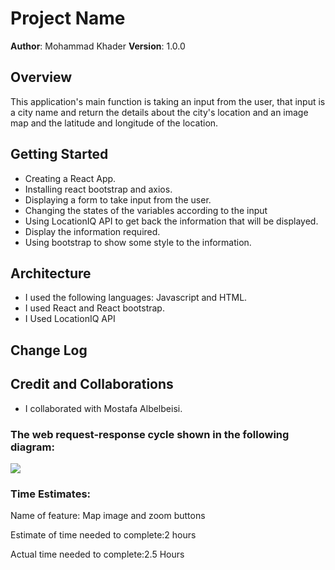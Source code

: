 # Project Name

**Author**: Mohammad Khader
**Version**: 1.0.0

## Overview
This application's main function is taking an input from the user, that input is a city name and return the details about the city's location and an image map and the latitude and longitude of the location.

## Getting Started
- Creating a React App.
- Installing react bootstrap and axios.
- Displaying a form to take input from the user.
- Changing the states of the variables according to the input
- Using LocationIQ API to get back the information that will be displayed.
- Display the information required.
- Using bootstrap to show some style to the information.

## Architecture
- I used the following languages: Javascript and HTML.
- I used React and React bootstrap.
- I Used LocationIQ API

## Change Log


## Credit and Collaborations
- I collaborated with Mostafa Albelbeisi.

### The web request-response cycle shown in the following diagram:
![](https://i.imgur.com/NRGFXxM.png)


### Time Estimates:
Name of feature: Map image and zoom buttons

Estimate of time needed to complete:2 hours


Actual time needed to complete:2.5 Hours